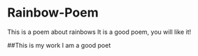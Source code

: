 # Rainbow-Poem

This is a poem about rainbows
It is a good poem, you will like it!

##This is my work
I am a good poet